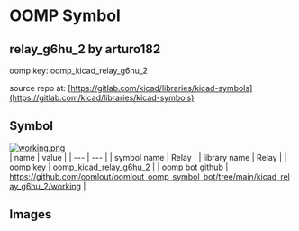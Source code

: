 # OOMP Symbol  
## relay_g6hu_2  by arturo182  
  
oomp key: oomp_kicad_relay_g6hu_2  
  
source repo at: [https://gitlab.com/kicad/libraries/kicad-symbols](https://gitlab.com/kicad/libraries/kicad-symbols)  
## Symbol  
  
[![working.png](working_600.png)](working.png)  
| name | value | 
| --- | --- | 
| symbol name | Relay | 
| library name | Relay | 
| oomp key | oomp_kicad_relay_g6hu_2 | 
| oomp bot github | https://github.com/oomlout/oomlout_oomp_symbol_bot/tree/main/kicad_relay_g6hu_2/working | 
## Images  
